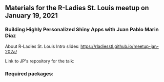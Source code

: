 ## Materials for the R-Ladies St. Louis meetup on January 19, 2021

### Building Highly Personalized Shiny Apps with Juan Pablo Marin Diaz

About R-Ladies St. Louis Intro slides: https://rladiesstl.github.io/meetup-jan-202a/

Link to JP's repository for the talk:

### Required packages:

